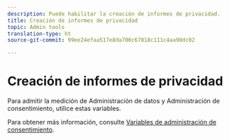 ```yaml
---
description: Puede habilitar la creación de informes de privacidad.
title: Creación de informes de privacidad
topic: Admin tools
translation-type: ht
source-git-commit: 99ee24efaa517e8da700c67818c111c4aa90dc02

---
```



# Creación de informes de privacidad

Para admitir la medición de Administración de datos y Administración de consentimiento, utilice estas variables.

Para obtener más información, consulte [Variables de administración de consentimiento](/help/admin/c-data-governance/consent-variables.md).


